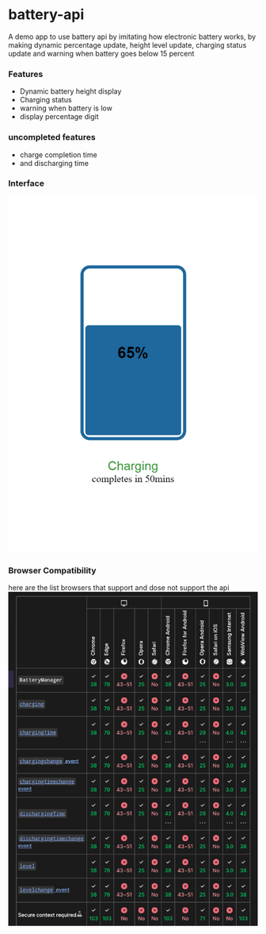 # battery-api
A demo app to use battery api by imitating how electronic battery works, by making dynamic percentage update, height level update, charging status update and warning when battery goes below 15 percent
### Features
* Dynamic battery height display
* Charging status
* warning when battery is low
* display percentage digit
### uncompleted features
* charge completion time
* and discharging time

### Interface
![interface](./demo.png "battery api")

### Browser Compatibility
here are the list browsers that support and dose not support the api
![browsers](./compatibility.png "list browsers")
